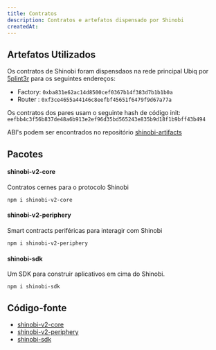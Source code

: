 ```yaml
---
title: Contratos
description: Contratos e artefatos dispensado por Shinobi
createdAt: 
---
```


## Artefatos Utilizados

Os contratos de Shinobi foram dispensdaos na rede principal Ubiq por [5plint3r](https://github.com/5plint3r) para os seguintes endereços:

* Factory: `0xba831e62ac14d8500cef0367b14f383d7b1b1b0a`
* Router : `0xf3ce4655a44146c8eefbf45651f6479f9d67a77a`

Os contratos dos pares usam o seguinte hash de código init: `eefbb4c3f56b837de48a6b913e2ef96d35bd565243e835b9d18f1b9bff43b494`

ABI's podem ser encontrados no repositório [shinobi-artifacts](https://github.com/5plint3r/shinobi-artifacts)

## Pacotes

#### shinobi-v2-core
Contratos cernes para o protocolo Shinobi

```
npm i shinobi-v2-core
```

#### shinobi-v2-periphery
Smart contracts periféricas para interagir com Shinobi

```
npm i shinobi-v2-periphery
```

#### shinobi-sdk
Um SDK para construir aplicativos em cima do Shinobi.

```
npm i shinobi-sdk
```
## Código-fonte

* [shinobi-v2-core](https://github.com/5plint3r/shinobi-v2-core)
* [shinobi-v2-periphery](https://github.com/5plint3r/shinobi-v2-periphery)
* [shinobi-sdk](https://github.com/5plint3r/shinobi-sdk)
